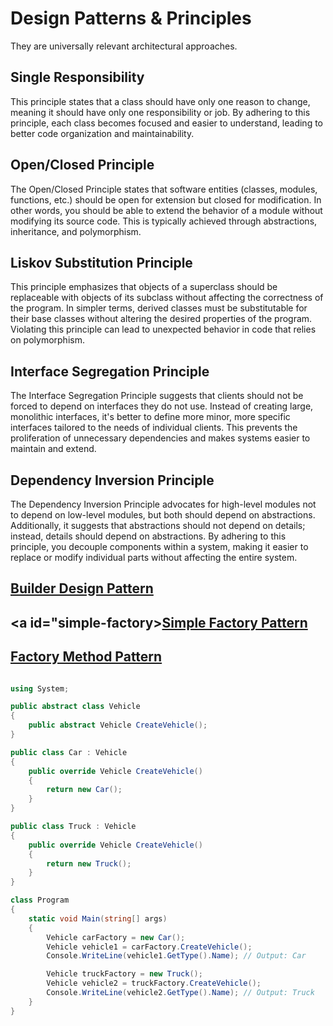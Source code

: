 # Design Patterns & Principles
They are universally relevant architectural approaches. 

## Single Responsibility
This principle states that a class should have only one reason to change, meaning it should have only one responsibility or job. By adhering to this principle, each class becomes focused and easier to understand, leading to better code organization and maintainability.

## Open/Closed Principle

The Open/Closed Principle states that software entities (classes, modules, functions, etc.) should be open for extension but closed for modification. In other words, you should be able to extend the behavior of a module without modifying its source code. This is typically achieved through abstractions, inheritance, and polymorphism.

## Liskov Substitution Principle

This principle emphasizes that objects of a superclass should be replaceable with objects of its subclass without affecting the correctness of the program. In simpler terms, derived classes must be substitutable for their base classes without altering the desired properties of the program. Violating this principle can lead to unexpected behavior in code that relies on polymorphism.

## Interface Segregation Principle

The Interface Segregation Principle suggests that clients should not be forced to depend on interfaces they do not use. Instead of creating large, monolithic interfaces, it's better to define more minor, more specific interfaces tailored to the needs of individual clients. This prevents the proliferation of unnecessary dependencies and makes systems easier to maintain and extend.

## Dependency Inversion Principle

The Dependency Inversion Principle advocates for high-level modules not to depend on low-level modules, but both should depend on abstractions. Additionally, it suggests that abstractions should not depend on details; instead, details should depend on abstractions. By adhering to this principle, you decouple components within a system, making it easier to replace or modify individual parts without affecting the entire system.

## <a id="builder"></a>[Builder Design Pattern](BUILDER.md)

## <a id="simple-factory></a>[Simple Factory Pattern](SIMPLE-FACTORY.md)

## <a id="factory=method"></a>[Factory Method Pattern](FACTORY-METHOD.md)

```csharp

using System;

public abstract class Vehicle
{
    public abstract Vehicle CreateVehicle();
}

public class Car : Vehicle
{
    public override Vehicle CreateVehicle()
    {
        return new Car();
    }
}

public class Truck : Vehicle
{
    public override Vehicle CreateVehicle()
    {
        return new Truck();
    }
}

class Program
{
    static void Main(string[] args)
    {
        Vehicle carFactory = new Car();
        Vehicle vehicle1 = carFactory.CreateVehicle();
        Console.WriteLine(vehicle1.GetType().Name); // Output: Car

        Vehicle truckFactory = new Truck();
        Vehicle vehicle2 = truckFactory.CreateVehicle();
        Console.WriteLine(vehicle2.GetType().Name); // Output: Truck
    }
}

```
